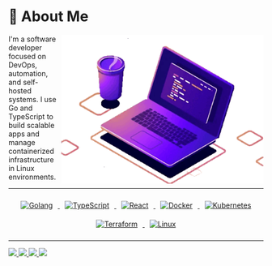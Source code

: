 # 👋 **About Me**  
<img src="./animacao.gif" alt="ilustração de um computador" min-width="400px" max-width="400px" width="400px" align="right">

I'm a software developer focused on DevOps, automation, and self-hosted systems.
I use Go and TypeScript to build scalable apps and manage containerized infrastructure in Linux environments.

---

<p align="center">
  <!-- Golang -->
  <a href="https://go.dev/" target="_blank">
    <img src="https://cdn.jsdelivr.net/gh/devicons/devicon/icons/go/go-original.svg" alt="Golang" width="40" style="margin: 10px;"/>
  </a>

  <!-- TypeScript -->
  <a href="https://www.typescriptlang.org/" target="_blank">
    <img src="https://cdn.jsdelivr.net/gh/devicons/devicon/icons/typescript/typescript-original.svg" alt="TypeScript" width="40" style="margin: 10px;"/>
  </a>

  <!-- React -->
  <a href="https://react.dev/" target="_blank">
    <img src="https://cdn.jsdelivr.net/gh/devicons/devicon/icons/react/react-original.svg" alt="React" width="40" style="margin: 10px;"/>
  </a>

  <!-- Docker -->
  <a href="https://www.docker.com/" target="_blank">
    <img src="https://cdn.jsdelivr.net/gh/devicons/devicon/icons/docker/docker-original.svg" alt="Docker" width="40" style="margin: 10px;"/>
  </a>

  <!-- Kubernetes -->
  <a href="https://kubernetes.io/" target="_blank">
    <img src="https://cdn.jsdelivr.net/gh/devicons/devicon/icons/kubernetes/kubernetes-plain.svg" alt="Kubernetes" width="40" style="margin: 10px;"/>
  </a>

  <!-- Terraform -->
  <a href="https://www.terraform.io/" target="_blank">
    <img src="https://cdn.jsdelivr.net/gh/devicons/devicon/icons/terraform/terraform-original.svg" alt="Terraform" width="40" style="margin: 10px;"/>
  </a>

  <!-- Linux -->
  <a href="https://www.linux.org/" target="_blank">
    <img src="https://cdn.jsdelivr.net/gh/devicons/devicon/icons/linux/linux-original.svg" alt="Linux" width="40" style="margin: 10px;"/>
  </a>
</p>



---
<p align="left">
  <a href="mailto:contato@paulo.app.br" title="Gmail">
    <img src="https://img.shields.io/badge/-Gmail-FF0000?style=flat-square&logo=gmail&logoColor=white" />
  </a>
  <a href="www.linkedin.com/in/paulo-app" title="LinkedIn">
    <img src="https://img.shields.io/badge/-Linkedin-0e76a8?style=flat-square&logo=Linkedin&logoColor=white" />
  </a>
  <a href="https://github.com/Paulohco47" title="GitHub">
    <img src="https://img.shields.io/badge/-GitHub-181717?style=flat-square&logo=github&logoColor=white" />
  </a>
  <a href="https://gitlab.com/Paulohco47" title="GitLab">
    <img src="https://img.shields.io/badge/-GitLab-FC6D26?style=flat-square&logo=gitlab&logoColor=white" />
  </a>
</p>
